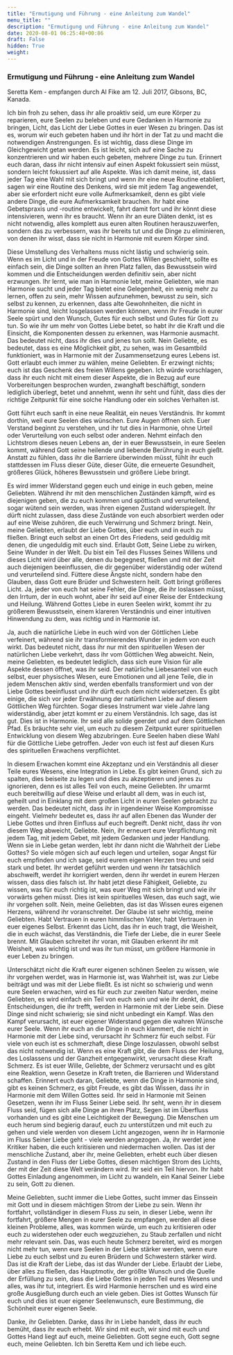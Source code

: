 ```yaml
---
title: "Ermutigung und Führung - eine Anleitung zum Wandel"
menu_title: ""
description: "Ermutigung und Führung - eine Anleitung zum Wandel"
date: 2020-08-01 06:25:48+00:86
draft: False
hidden: True
weight:
---
```

### Ermutigung und Führung - eine Anleitung zum Wandel

Seretta Kem - empfangen durch Al Fike am 12. Juli 2017, Gibsons, BC, Kanada.

Ich bin froh zu sehen, dass ihr alle proaktiv seid, um eure Körper zu reparieren, eure Seelen zu beleben und eure Gedanken in Harmonie zu bringen, Licht, das Licht der Liebe Gottes in euer Wesen zu bringen. Das ist es, worum wir euch gebeten haben und ihr hört in der Tat zu und macht die notwendigen Anstrengungen. Es ist wichtig, dass diese Dinge im Gleichgewicht getan werden. Es ist leicht, sich auf eine Sache zu konzentrieren und wir haben euch gebeten, mehrere Dinge zu tun. Erinnert euch daran, dass ihr nicht intensiv auf einen Aspekt fokussiert sein müsst, sondern leicht fokussiert auf alle Aspekte. Was ich damit meine, ist, dass jeder Tag eine Wahl mit sich bringt und wenn ihr eine neue Routine etabliert, sagen wir eine Routine des Denkens, wird sie mit jedem Tag angewendet, aber sie erfordert nicht eure volle Aufmerksamkeit, denn es gibt viele andere Dinge, die eure Aufmerksamkeit brauchen. Ihr habt eine Gebetspraxis und -routine entwickelt, fahrt damit fort und ihr könnt diese intensivieren, wenn ihr es braucht. Wenn ihr an eure Diäten denkt, ist es nicht notwendig, alles komplett aus euren alten Routinen herauszuwerfen, sondern das zu verbessern, was ihr bereits tut und die Dinge zu eliminieren, von denen ihr wisst, dass sie nicht in Harmonie mit eurem Körper sind.

Diese Umstellung des Verhaltens muss nicht lästig und schwierig sein. Wenn es im Licht und in der Freude von Gottes Willen geschieht, sollte es einfach sein, die Dinge sollten an ihren Platz fallen, das Bewusstsein wird kommen und die Entscheidungen werden definitiv sein, aber nicht erzwungen. Ihr lernt, wie man in Harmonie lebt, meine Geliebten, wie man Harmonie sucht und jeder Tag bietet eine Gelegenheit, ein wenig mehr zu lernen, offen zu sein, mehr Wissen aufzunehmen, bewusst zu sein, sich selbst zu kennen, zu erkennen, dass alte Gewohnheiten, die nicht in Harmonie sind, leicht losgelassen werden können, wenn ihr Freude in eurer Seele spürt und den Wunsch, Gutes für euch selbst und Gutes für Gott zu tun. So wie ihr um mehr von Gottes Liebe betet, so habt ihr die Kraft und die Einsicht, die Komponenten dessen zu erkennen, was Harmonie ausmacht. Das bedeutet nicht, dass ihr dies und jenes tun sollt. Nein Geliebte, es bedeutet, dass es eine Möglichkeit gibt, zu sehen, was im Gesamtbild funktioniert, was in Harmonie mit der Zusammensetzung eures Lebens ist. Gott erlaubt euch immer zu wählen, meine Geliebten. Er erzwingt nichts; euch ist das Geschenk des freien Willens gegeben. Ich würde vorschlagen, dass ihr euch nicht mit einem dieser Aspekte, die in Bezug auf eure Vorbereitungen besprochen wurden, zwanghaft beschäftigt, sondern lediglich überlegt, betet und annehmt, wenn ihr seht und fühlt, dass dies der richtige Zeitpunkt für eine solche Handlung oder ein solches Verhalten ist.

Gott führt euch sanft in eine neue Realität, ein neues Verständnis. Ihr kommt dorthin, weil eure Seelen dies wünschen. Eure Augen öffnen sich. Euer Verstand beginnt zu verstehen, und ihr tut dies in Harmonie, ohne Urteil oder Verurteilung von euch selbst oder anderen. Nehmt einfach den Lichtstrom dieses neuen Lebens an, der in euer Bewusstsein, in eure Seelen kommt, während Gott seine heilende und liebende Berührung in euch gießt. Anstatt zu fühlen, dass ihr die Barriere überwinden müsst, fühlt ihr euch stattdessen im Fluss dieser Güte, dieser Güte, die erneuerte Gesundheit, größeres Glück, höheres Bewusstsein und größere Liebe bringt.

Es wird immer Widerstand gegen euch und einige in euch geben, meine Geliebten. Während ihr mit den menschlichen Zuständen kämpft, wird es diejenigen geben, die zu euch kommen und spöttisch und verurteilend, sogar wütend sein werden, was ihren eigenen Zustand widerspiegelt. Ihr dürft nicht zulassen, dass diese Zustände von euch absorbiert werden oder auf eine Weise zuhören, die euch Verwirrung und Schmerz bringt. Nein, meine Geliebten, erlaubt der Liebe Gottes, über euch und in euch zu fließen. Bringt euch selbst an einen Ort des Friedens, seid geduldig mit denen, die ungeduldig mit euch sind. Erlaubt Gott, Seine Liebe zu wirken, Seine Wunder in der Welt. Du bist ein Teil des Flusses Seines Willens und dieses Licht wird über alle, denen du begegnest, fließen und mit der Zeit auch diejenigen beeinflussen, die dir gegenüber widerständig oder wütend und verurteilend sind. Füttere diese Ängste nicht, sondern habe den Glauben, dass Gott eure Brüder und Schwestern heilt. Gott bringt größeres Licht. Ja, jeder von euch hat seine Fehler, die Dinge, die ihr loslassen müsst, den Irrtum, der in euch wohnt, aber ihr seid auf einer Reise der Entdeckung und Heilung. Während Gottes Liebe in euren Seelen wirkt, kommt ihr zu größerem Bewusstsein, einem klareren Verständnis und einer intuitiven Hinwendung zu dem, was richtig und in Harmonie ist.

Ja, auch die natürliche Liebe in euch wird von der Göttlichen Liebe verfeinert, während sie ihr transformierendes Wunder in jedem von euch wirkt. Das bedeutet nicht, dass ihr nur mit den spirituellen Wesen der natürlichen Liebe verkehrt, dass ihr vom Göttlichen Weg abweicht. Nein, meine Geliebten, es bedeutet lediglich, dass sich eure Vision für alle Aspekte dessen öffnet, was ihr seid. Der natürliche Liebesanteil von euch selbst, euer physisches Wesen, eure Emotionen und all jene Teile, die in jedem Menschen aktiv sind, werden ebenfalls transformiert und von der Liebe Gottes beeinflusst und ihr dürft euch dem nicht widersetzen. Es gibt einige, die sich vor jeder Erwähnung der natürlichen Liebe auf diesem Göttlichen Weg fürchten. Sogar dieses Instrument war viele Jahre lang widerständig, aber jetzt kommt er zu einem Verständnis. Ich sage, das ist gut. Dies ist in Harmonie. Ihr seid alle solide geerdet und auf dem Göttlichen Pfad. Es bräuchte sehr viel, um euch zu diesem Zeitpunkt eurer spirituellen Entwicklung von diesem Weg abzubringen. Eure Seelen haben diese Wahl für die Göttliche Liebe getroffen. Jeder von euch ist fest auf diesen Kurs des spirituellen Erwachens verpflichtet.

In diesem Erwachen kommt eine Akzeptanz und ein Verständnis all dieser Teile eures Wesens, eine Integration in Liebe. Es gibt keinen Grund, sich zu spalten, dies beiseite zu legen und dies zu akzeptieren und jenes zu ignorieren, denn es ist alles Teil von euch, meine Geliebten. Ihr umarmt euch bereitwillig auf diese Weise und erlaubt all dem, was in euch ist, geheilt und in Einklang mit dem großen Licht in euren Seelen gebracht zu werden. Das bedeutet nicht, dass ihr in irgendeiner Weise Kompromisse eingeht. Vielmehr bedeutet es, dass ihr auf allen Ebenen das Wunder der Liebe Gottes und ihren Einfluss auf euch begreift. Denkt nicht, dass ihr von diesem Weg abweicht, Geliebte. Nein, ihr erneuert eure Verpflichtung mit jedem Tag, mit jedem Gebet, mit jedem Gedanken und jeder Handlung. Wenn sie in Liebe getan werden, lebt ihr dann nicht die Wahrheit der Liebe Gottes? So viele mögen sich auf euch legen und urteilen, sogar Angst für euch empfinden und ich sage, seid eurem eigenen Herzen treu und seid stark und betet. Ihr werdet geführt werden und wenn ihr tatsächlich abschweift, werdet ihr korrigiert werden, denn ihr werdet in eurem Herzen wissen, dass dies falsch ist. Ihr habt jetzt diese Fähigkeit, Geliebte, zu wissen, was für euch richtig ist, was euer Weg mit sich bringt und wie ihr vorwärts gehen müsst. Dies ist kein spirituelles Wesen, das euch sagt, wie ihr vorgehen sollt. Nein, meine Geliebten, das ist das Wissen eures eigenen Herzens, während ihr voranschreitet. Der Glaube ist sehr wichtig, meine Geliebten. Habt Vertrauen in euren himmlischen Vater, habt Vertrauen in euer eigenes Selbst. Erkennt das Licht, das ihr in euch tragt, die Weisheit, die in euch wächst, das Verständnis, die Tiefe der Liebe, die in eurer Seele brennt. Mit Glauben schreitet ihr voran, mit Glauben erkennt ihr mit Weisheit, was wichtig ist und was ihr tun müsst, um größere Harmonie in euer Leben zu bringen.

Unterschätzt nicht die Kraft eurer eigenen schönen Seelen zu wissen, wie ihr vorgehen werdet, was in Harmonie ist, was Wahrheit ist, was zur Liebe beiträgt und was mit der Liebe fließt. Es ist nicht so schwierig und wenn eure Seelen erwachen, wird es für euch zur zweiten Natur werden, meine Geliebten, es wird einfach ein Teil von euch sein und wie ihr denkt, die Entscheidungen, die ihr trefft, werden in Harmonie mit der Liebe sein. Diese Dinge sind nicht schwierig; sie sind nicht unbedingt ein Kampf. Was den Kampf verursacht, ist euer eigener Widerstand gegen die wahren Wünsche eurer Seele. Wenn ihr euch an die Dinge in euch klammert, die nicht in Harmonie mit der Liebe sind, verursacht ihr Schmerz für euch selbst. Für viele von euch ist es schmerzhaft, diese Dinge loszulassen, obwohl selbst das nicht notwendig ist. Wenn es eine Kraft gibt, die dem Fluss der Heilung, des Loslassens und der Ganzheit entgegenwirkt, verursacht diese Kraft Schmerz. Es ist euer Wille, Geliebte, der Schmerz verursacht und es gibt eine Reaktion, wenn Gesetze in Kraft treten, die Barrieren und Widerstand schaffen. Erinnert euch daran, Geliebte, wenn die Dinge in Harmonie sind, gibt es keinen Schmerz, es gibt Freude, es gibt das Wissen, dass ihr in Harmonie mit dem Willen Gottes seid. Ihr seid in Harmonie mit Seinen Gesetzen, wenn ihr im Fluss Seiner Liebe seid. Ihr seht, wenn ihr in diesem Fluss seid, fügen sich alle Dinge an ihren Platz, Segen ist im Überfluss vorhanden und es gibt eine Leichtigkeit der Bewegung. Die Menschen um euch herum sind begierig darauf, euch zu unterstützen und mit euch zu gehen und viele werden von diesem Licht angezogen, wenn ihr in Harmonie im Fluss Seiner Liebe geht - viele werden angezogen. Ja, ihr werdet jene Kritiker haben, die euch kritisieren und niedermachen wollen. Das ist der menschliche Zustand, aber ihr, meine Geliebten, erhebt euch über diesen Zustand in den Fluss der Liebe Gottes, diesen mächtigen Strom des Lichts, der mit der Zeit diese Welt verändern wird. Ihr seid ein Teil hiervon. Ihr habt Gottes Einladung angenommen, im Licht zu wandeln, ein Kanal Seiner Liebe zu sein, Gott zu dienen.

Meine Geliebten, sucht immer die Liebe Gottes, sucht immer das Einssein mit Gott und in diesem mächtigen Strom der Liebe zu sein. Wenn ihr fortfahrt, vollständiger in diesem Fluss zu sein, in dieser Liebe, wenn ihr fortfahrt, größere Mengen in eurer Seele zu empfangen, werden all diese kleinen Probleme, alles, was kommen würde, um euch zu kritisieren oder euch zu widerstehen oder euch wegzuziehen, zu Staub zerfallen und nicht mehr relevant sein. Das, was euch heute Schmerz bereitet, wird es morgen nicht mehr tun, wenn eure Seelen in der Liebe stärker werden, wenn eure Liebe zu euch selbst und zu euren Brüdern und Schwestern stärker wird. Das ist die Kraft der Liebe, das ist das Wunder der Liebe. Erlaubt der Liebe, über alles zu fließen, das Hauptmotiv, der größte Wunsch und die Quelle der Erfüllung zu sein, dass die Liebe Gottes in jeden Teil eures Wesens und alles, was ihr tut, integriert. Es wird Harmonie herrschen und es wird eine große Ausgießung durch euch an viele geben. Dies ist Gottes Wunsch für euch und dies ist euer eigener Seelenwunsch, eure Bestimmung, die Schönheit eurer eigenen Seele.

Danke, ihr Geliebten. Danke, dass ihr in Liebe handelt, dass ihr euch bemüht, dass ihr euch erhebt. Wir sind mit euch, wir sind mit euch und Gottes Hand liegt auf euch, meine Geliebten. Gott segne euch, Gott segne euch, meine Geliebten. Ich bin Seretta Kem und ich liebe euch.
